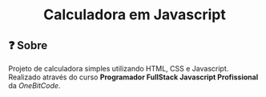 # <center> Calculadora em Javascript </center>

## :question: Sobre

Projeto de calculadora simples utilizando HTML, CSS e Javascript. Realizado através do curso **Programador FullStack Javascript Profissional** da *OneBitCode*. 